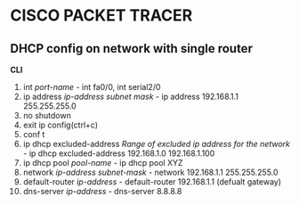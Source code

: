 <h1>CISCO PACKET TRACER</h1>

<h2>DHCP config on network with single router </h2>
<b>CLI</b><br>
<ul style="list-style-type:number">
  <li>int <i>port-name</i> - int fa0/0, int serial2/0</li>
  <li>ip address <i>ip-address subnet mask</i> - ip address 192.168.1.1 255.255.255.0</li>
  <li>no shutdown</li>
  <li>exit ip config(ctrl+c)</li>
  <li>conf t</li>
  <li>ip dhcp excluded-address <i>Range of excluded ip address for the network</i> - ip dhcp excluded-address 192.168.1.0 192.168.1.100</li>
  <li>ip dhcp pool <i>pool-name</i> - ip dhcp pool XYZ</li>
  <li>network <i>ip-address subnet-mask</i> - network 192.168.1.1 255.255.255.0</li>
  <li>default-router <i>ip-address</i> - default-router 192.168.1.1 (defualt gateway)</li>
  <li>dns-server <i>ip-address</i> - dns-server 8.8.8.8</li>
  
</ul>
  
